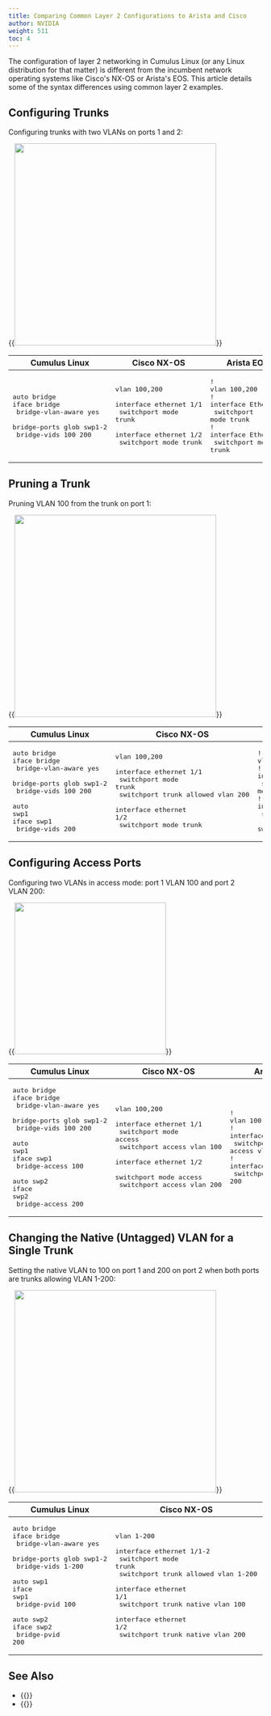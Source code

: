 ```yaml
---
title: Comparing Common Layer 2 Configurations to Arista and Cisco
author: NVIDIA
weight: 511
toc: 4
---
```


The configuration of layer 2 networking in Cumulus Linux (or any Linux distribution for that matter) is different from the incumbent network operating systems like Cisco\'s NX-OS or Arista\'s EOS. This article details some of the syntax differences using common layer 2 examples.

## Configuring Trunks

Configuring trunks with two VLANs on ports 1 and 2:

{{<img src="/images/knowledge-base/Compare-Common-L2-config-trunks.png" width="400">}}

| Cumulus Linux | Cisco NX-OS | Arista EOS |
| ------------- | ----------- | ---------- |
| <pre>auto bridge<br>iface bridge<br>  bridge-vlan-aware yes<br>  bridge-ports glob swp1-2<br>  bridge-vids 100 200</pre> | <pre>vlan 100,200<br><br>interface ethernet 1/1<br>    switchport mode trunk<br><br>interface ethernet 1/2<br>    switchport mode trunk</pre>      |     <pre>!<br>vlan 100,200<br>!<br>interface Ethernet1<br>    switchport mode trunk<br>!<br>interface Ethernet2<br>    switchport mode trunk</pre> |

## Pruning a Trunk

Pruning VLAN 100 from the trunk on port 1:

{{<img src="/images/knowledge-base/Compare-Common-L2-prune-trunks.png" width="400">}}

| Cumulus Linux | Cisco NX-OS | Arista EOS |
| ------------- | ----------- | ---------- |
| <pre>auto bridge<br>iface bridge<br>  bridge-vlan-aware yes<br>  bridge-ports glob swp1-2<br>  bridge-vids 100 200<br><br>auto swp1<br>iface swp1<br>  bridge-vids 200</pre> | <pre>vlan 100,200<br><br>interface ethernet 1/1<br>    switchport mode trunk<br>    switchport trunk allowed vlan 200<br><br>interface ethernet 1/2<br>    switchport mode trunk</pre>      |     <pre>!<br>vlan 100,200<br>!<br>interface Ethernet1<br>    switchport mode trunk<br>!<br>interface Ethernet2<br>    switchport mode trunk<br>    switchport trunk allowed vlan 200</pre> |

## Configuring Access Ports

Configuring two VLANs in access mode: port 1 VLAN 100 and port 2 VLAN 200:

{{<img src="/images/knowledge-base/Compare-Common-L2-config-access-ports.png" width="300">}}

| Cumulus Linux | Cisco NX-OS | Arista EOS |
| ------------- | ----------- | ---------- |
| <pre>auto bridge<br>iface bridge<br>  bridge-vlan-aware yes<br>  bridge-ports glob swp1-2<br>  bridge-vids 100 200<br><br>auto swp1<br>iface swp1<br>  bridge-access 100<br><br>auto swp2<br>iface swp2<br>  bridge-access 200</pre> | <pre>vlan 100,200<br><br>interface ethernet 1/1<br>    switchport mode access<br>    switchport access vlan 100<br><br>interface ethernet 1/2<br>    switchport mode access<br>    switchport access vlan 200</pre>      |     <pre>!<br>vlan 100,200<br>!<br>interface Ethernet1<br>    switchport access vlan 100<br>!<br>interface Ethernet2<br>    switchport access vlan 200</pre> |

## Changing the Native (Untagged) VLAN for a Single Trunk

Setting the native VLAN to 100 on port 1 and 200 on port 2 when both ports are trunks allowing VLAN 1-200:

{{<img src="/images/knowledge-base/Compare-Common-L2-change-native-VLAN.png" width="400">}}

| Cumulus Linux | Cisco NX-OS | Arista EOS |
| ------------- | ----------- | ---------- |
| <pre>auto bridge<br>iface bridge<br>  bridge-vlan-aware yes<br>  bridge-ports glob swp1-2<br>  bridge-vids 1-200<br><br>auto swp1<br>iface swp1<br>  bridge-pvid 100<br><br>auto swp2<br>iface swp2<br>  bridge-pvid 200</pre> | <pre>vlan 1-200<br><br>interface ethernet 1/1-2<br>    switchport mode trunk<br>    switchport trunk allowed vlan 1-200<br><br>interface ethernet 1/1<br>    switchport trunk native vlan 100<br><br>interface ethernet 1/2<br>    switchport trunk native vlan 200</pre>      |     <pre>!<br>vlan 1-200<br>!<br>interface Ethernet1<br>    switchport mode trunk<br>    switchport trunk native vlan 100<br>!<br>interface Ethernet2<br>    switchport mode trunk<br>    switchport trunk native vlan 200</pre> |

## See Also

- {{<link title="Bond Interoperability with Cisco and Arista Switches">}}
- {{<link url="Cumulus-Linux-Conversion-Guide-for-NX-OS-or-IOS-Users">}}
